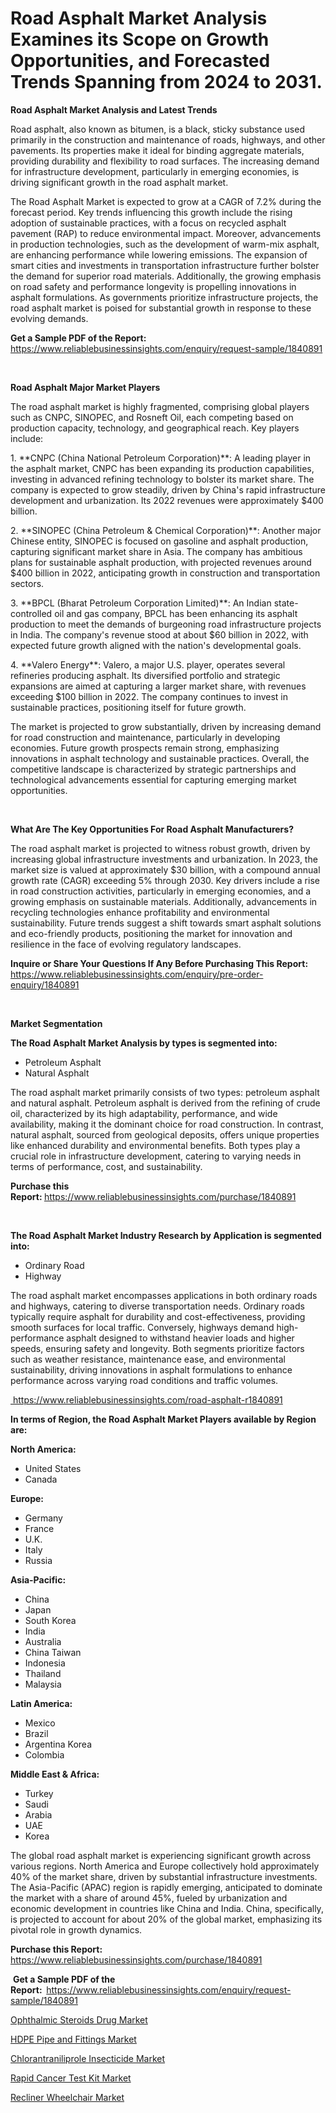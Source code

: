 <p><h1>Road Asphalt Market Analysis Examines its Scope on Growth Opportunities, and Forecasted Trends Spanning from 2024 to 2031.</h1></p><p><strong>Road Asphalt Market Analysis and Latest Trends</strong></p>
<p><p>Road asphalt, also known as bitumen, is a black, sticky substance used primarily in the construction and maintenance of roads, highways, and other pavements. Its properties make it ideal for binding aggregate materials, providing durability and flexibility to road surfaces. The increasing demand for infrastructure development, particularly in emerging economies, is driving significant growth in the road asphalt market.</p><p>The Road Asphalt Market is expected to grow at a CAGR of 7.2% during the forecast period. Key trends influencing this growth include the rising adoption of sustainable practices, with a focus on recycled asphalt pavement (RAP) to reduce environmental impact. Moreover, advancements in production technologies, such as the development of warm-mix asphalt, are enhancing performance while lowering emissions. The expansion of smart cities and investments in transportation infrastructure further bolster the demand for superior road materials. Additionally, the growing emphasis on road safety and performance longevity is propelling innovations in asphalt formulations. As governments prioritize infrastructure projects, the road asphalt market is poised for substantial growth in response to these evolving demands.</p></p>
<p><strong>Get a Sample PDF of the Report:&nbsp;</strong> <a href="https://www.reliablebusinessinsights.com/enquiry/request-sample/1840891?utm_campaign=41&utm_medium=2&utm_source=Github&utm_content=ia&utm_term=11112024&utm_id=road-asphalt">https://www.reliablebusinessinsights.com/enquiry/request-sample/1840891</a></p>
<p>&nbsp;</p>
<p><strong>Road Asphalt Major Market Players</strong></p>
<p><p>The road asphalt market is highly fragmented, comprising global players such as CNPC, SINOPEC, and Rosneft Oil, each competing based on production capacity, technology, and geographical reach. Key players include:</p><p>1. **CNPC (China National Petroleum Corporation)**: A leading player in the asphalt market, CNPC has been expanding its production capabilities, investing in advanced refining technology to bolster its market share. The company is expected to grow steadily, driven by China's rapid infrastructure development and urbanization. Its 2022 revenues were approximately $400 billion.</p><p>2. **SINOPEC (China Petroleum & Chemical Corporation)**: Another major Chinese entity, SINOPEC is focused on gasoline and asphalt production, capturing significant market share in Asia. The company has ambitious plans for sustainable asphalt production, with projected revenues around $400 billion in 2022, anticipating growth in construction and transportation sectors.</p><p>3. **BPCL (Bharat Petroleum Corporation Limited)**: An Indian state-controlled oil and gas company, BPCL has been enhancing its asphalt production to meet the demands of burgeoning road infrastructure projects in India. The company's revenue stood at about $60 billion in 2022, with expected future growth aligned with the nation's developmental goals.</p><p>4. **Valero Energy**: Valero, a major U.S. player, operates several refineries producing asphalt. Its diversified portfolio and strategic expansions are aimed at capturing a larger market share, with revenues exceeding $100 billion in 2022. The company continues to invest in sustainable practices, positioning itself for future growth.</p><p>The market is projected to grow substantially, driven by increasing demand for road construction and maintenance, particularly in developing economies. Future growth prospects remain strong, emphasizing innovations in asphalt technology and sustainable practices. Overall, the competitive landscape is characterized by strategic partnerships and technological advancements essential for capturing emerging market opportunities.</p></p>
<p>&nbsp;</p>
<p><strong>What Are The Key Opportunities For Road Asphalt Manufacturers?</strong></p>
<p><p>The road asphalt market is projected to witness robust growth, driven by increasing global infrastructure investments and urbanization. In 2023, the market size is valued at approximately $30 billion, with a compound annual growth rate (CAGR) exceeding 5% through 2030. Key drivers include a rise in road construction activities, particularly in emerging economies, and a growing emphasis on sustainable materials. Additionally, advancements in recycling technologies enhance profitability and environmental sustainability. Future trends suggest a shift towards smart asphalt solutions and eco-friendly products, positioning the market for innovation and resilience in the face of evolving regulatory landscapes.</p></p>
<p><strong>Inquire or Share Your Questions If Any Before Purchasing This Report:</strong> <a href="https://www.reliablebusinessinsights.com/enquiry/pre-order-enquiry/1840891?utm_campaign=41&utm_medium=2&utm_source=Github&utm_content=ia&utm_term=11112024&utm_id=road-asphalt">https://www.reliablebusinessinsights.com/enquiry/pre-order-enquiry/1840891</a></p>
<p>&nbsp;</p>
<p><strong>Market Segmentation</strong></p>
<p><strong>The Road Asphalt Market Analysis by types is segmented into:</strong></p>
<p><ul><li>Petroleum Asphalt</li><li>Natural Asphalt</li></ul></p>
<p><p>The road asphalt market primarily consists of two types: petroleum asphalt and natural asphalt. Petroleum asphalt is derived from the refining of crude oil, characterized by its high adaptability, performance, and wide availability, making it the dominant choice for road construction. In contrast, natural asphalt, sourced from geological deposits, offers unique properties like enhanced durability and environmental benefits. Both types play a crucial role in infrastructure development, catering to varying needs in terms of performance, cost, and sustainability.</p></p>
<p><strong>Purchase this Report:&nbsp;</strong><a href="https://www.reliablebusinessinsights.com/purchase/1840891?utm_campaign=41&utm_medium=2&utm_source=Github&utm_content=ia&utm_term=11112024&utm_id=road-asphalt">https://www.reliablebusinessinsights.com/purchase/1840891</a></p>
<p>&nbsp;</p>
<p><strong>The Road Asphalt Market Industry Research by Application is segmented into:</strong></p>
<p><ul><li>Ordinary Road</li><li>Highway</li></ul></p>
<p><p>The road asphalt market encompasses applications in both ordinary roads and highways, catering to diverse transportation needs. Ordinary roads typically require asphalt for durability and cost-effectiveness, providing smooth surfaces for local traffic. Conversely, highways demand high-performance asphalt designed to withstand heavier loads and higher speeds, ensuring safety and longevity. Both segments prioritize factors such as weather resistance, maintenance ease, and environmental sustainability, driving innovations in asphalt formulations to enhance performance across varying road conditions and traffic volumes.</p></p>
<p><a href="https://www.reliablebusinessinsights.com/road-asphalt-r1840891?utm_campaign=41&utm_medium=2&utm_source=Github&utm_content=ia&utm_term=11112024&utm_id=road-asphalt">&nbsp;https://www.reliablebusinessinsights.com/road-asphalt-r1840891</a></p>
<p><strong>In terms of Region, the Road Asphalt Market Players available by Region are:</strong></p>
<p>
    <p> <strong> North America: </strong>
        <ul>
            <li>United States</li>
            <li>Canada</li>
        </ul>
        </p> 
    <p> <strong> Europe: </strong>
        <ul>
            <li>Germany</li>
            <li>France</li>
            <li>U.K.</li>
            <li>Italy</li>
            <li>Russia</li>
        </ul>
        </p> 
    <p> <strong> Asia-Pacific: </strong>
        <ul>
            <li>China</li>
            <li>Japan</li>
            <li>South Korea</li>
            <li>India</li>
            <li>Australia</li>
            <li>China Taiwan</li>
            <li>Indonesia</li>
            <li>Thailand</li>
            <li>Malaysia</li>
        </ul>
        </p> 
    <p> <strong> Latin America: </strong>
        <ul>
            <li>Mexico</li>
            <li>Brazil</li>
            <li>Argentina Korea</li>
            <li>Colombia</li>
        </ul>
        </p> 
    <p> <strong> Middle East & Africa: </strong>
        <ul>
            <li>Turkey</li>
            <li>Saudi</li>
            <li>Arabia</li>
            <li>UAE</li>
            <li>Korea</li>
        </ul>
    </p>
    </p>
<p><p>The global road asphalt market is experiencing significant growth across various regions. North America and Europe collectively hold approximately 40% of the market share, driven by substantial infrastructure investments. The Asia-Pacific (APAC) region is rapidly emerging, anticipated to dominate the market with a share of around 45%, fueled by urbanization and economic development in countries like China and India. China, specifically, is projected to account for about 20% of the global market, emphasizing its pivotal role in growth dynamics.</p></p>
<p><strong>Purchase this Report: </strong><a href="https://www.reliablebusinessinsights.com/purchase/1840891?utm_campaign=41&utm_medium=2&utm_source=Github&utm_content=ia&utm_term=11112024&utm_id=road-asphalt">https://www.reliablebusinessinsights.com/purchase/1840891</a></p>
<p>&nbsp;<strong>Get a Sample PDF of the Report:&nbsp;&nbsp;</strong><a href="https://www.reliablebusinessinsights.com/enquiry/request-sample/1840891?utm_campaign=41&utm_medium=2&utm_source=Github&utm_content=ia&utm_term=11112024&utm_id=road-asphalt">https://www.reliablebusinessinsights.com/enquiry/request-sample/1840891</a></p>
<p><strong></strong></p>
<p><p><a href="https://www.linkedin.com/pulse/emerging-trends-ophthalmic-steroids-drug-market-global-outlook-xh1cf?utm_campaign=41&utm_medium=2&utm_source=Github&utm_content=ia&utm_term=11112024&utm_id=road-asphalt">Ophthalmic Steroids Drug Market</a></p><p><a href="https://github.com/halleabdon2v1s/Market-Research-Report-List-1/blob/main/hdpe-pipe-and-fittings-market.md?utm_campaign=41&utm_medium=2&utm_source=Github&utm_content=ia&utm_term=11112024&utm_id=road-asphalt">HDPE Pipe and Fittings Market</a></p><p><a href="https://github.com/jerridoxdemase/Market-Research-Report-List-1/blob/main/chlorantraniliprole-insecticide-market.md?utm_campaign=41&utm_medium=2&utm_source=Github&utm_content=ia&utm_term=11112024&utm_id=road-asphalt">Chlorantraniliprole Insecticide Market</a></p><p><a href="https://issuu.com/reportprime-2/docs/rapid-cancer-test-kit-market-size-2_d75117c0670335?utm_campaign=41&utm_medium=2&utm_source=Github&utm_content=ia&utm_term=11112024&utm_id=road-asphalt">Rapid Cancer Test Kit Market</a></p><p><a href="https://issuu.com/reportprime-2/docs/recliner-wheelchair-market-size-203_119868be043834?utm_campaign=41&utm_medium=2&utm_source=Github&utm_content=ia&utm_term=11112024&utm_id=road-asphalt">Recliner Wheelchair Market</a></p></p>